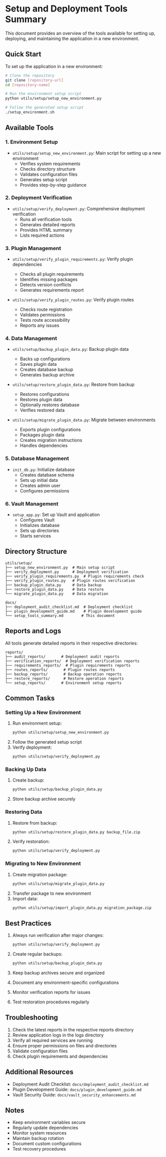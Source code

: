 # Setup and Deployment Tools Summary

This document provides an overview of the tools available for setting up, deploying, and maintaining the application in a new environment.

## Quick Start

To set up the application in a new environment:

```bash
# Clone the repository
git clone [repository-url]
cd [repository-name]

# Run the environment setup script
python utils/setup/setup_new_environment.py

# Follow the generated setup script
./setup_environment.sh
```

## Available Tools

### 1. Environment Setup
- `utils/setup/setup_new_environment.py`: Main script for setting up a new environment
  - Verifies system requirements
  - Checks directory structure
  - Validates configuration files
  - Generates setup script
  - Provides step-by-step guidance

### 2. Deployment Verification
- `utils/setup/verify_deployment.py`: Comprehensive deployment verification
  - Runs all verification tools
  - Generates detailed reports
  - Provides HTML summary
  - Lists required actions

### 3. Plugin Management
- `utils/setup/verify_plugin_requirements.py`: Verify plugin dependencies
  - Checks all plugin requirements
  - Identifies missing packages
  - Detects version conflicts
  - Generates requirements report

- `utils/setup/verify_plugin_routes.py`: Verify plugin routes
  - Checks route registration
  - Validates permissions
  - Tests route accessibility
  - Reports any issues

### 4. Data Management
- `utils/setup/backup_plugin_data.py`: Backup plugin data
  - Backs up configurations
  - Saves plugin data
  - Creates database backup
  - Generates backup archive

- `utils/setup/restore_plugin_data.py`: Restore from backup
  - Restores configurations
  - Restores plugin data
  - Optionally restores database
  - Verifies restored data

- `utils/setup/migrate_plugin_data.py`: Migrate between environments
  - Exports plugin configurations
  - Packages plugin data
  - Creates migration instructions
  - Handles dependencies

### 5. Database Management
- `init_db.py`: Initialize database
  - Creates database schema
  - Sets up initial data
  - Creates admin user
  - Configures permissions

### 6. Vault Management
- `setup_app.py`: Set up Vault and application
  - Configures Vault
  - Initializes database
  - Sets up directories
  - Starts services

## Directory Structure

```
utils/setup/
├── setup_new_environment.py  # Main setup script
├── verify_deployment.py      # Deployment verification
├── verify_plugin_requirements.py  # Plugin requirements check
├── verify_plugin_routes.py   # Plugin routes verification
├── backup_plugin_data.py     # Data backup
├── restore_plugin_data.py    # Data restore
└── migrate_plugin_data.py    # Data migration

docs/
├── deployment_audit_checklist.md  # Deployment checklist
├── plugin_development_guide.md    # Plugin development guide
└── setup_tools_summary.md        # This document
```

## Reports and Logs

All tools generate detailed reports in their respective directories:

```
reports/
├── audit_reports/       # Deployment audit reports
├── verification_reports/  # Deployment verification reports
├── requirements_reports/  # Plugin requirements reports
├── routes_reports/       # Plugin routes reports
├── backup_reports/       # Backup operation reports
├── restore_reports/      # Restore operation reports
└── setup_reports/       # Environment setup reports
```

## Common Tasks

### Setting Up a New Environment
1. Run environment setup:
   ```bash
   python utils/setup/setup_new_environment.py
   ```
2. Follow the generated setup script
3. Verify deployment:
   ```bash
   python utils/setup/verify_deployment.py
   ```

### Backing Up Data
1. Create backup:
   ```bash
   python utils/setup/backup_plugin_data.py
   ```
2. Store backup archive securely

### Restoring Data
1. Restore from backup:
   ```bash
   python utils/setup/restore_plugin_data.py backup_file.zip
   ```
2. Verify restoration:
   ```bash
   python utils/setup/verify_deployment.py
   ```

### Migrating to New Environment
1. Create migration package:
   ```bash
   python utils/setup/migrate_plugin_data.py
   ```
2. Transfer package to new environment
3. Import data:
   ```bash
   python utils/setup/import_plugin_data.py migration_package.zip
   ```

## Best Practices

1. Always run verification after major changes:
   ```bash
   python utils/setup/verify_deployment.py
   ```

2. Create regular backups:
   ```bash
   python utils/setup/backup_plugin_data.py
   ```

3. Keep backup archives secure and organized

4. Document any environment-specific configurations

5. Monitor verification reports for issues

6. Test restoration procedures regularly

## Troubleshooting

1. Check the latest reports in the respective reports directory
2. Review application logs in the logs directory
3. Verify all required services are running
4. Ensure proper permissions on files and directories
5. Validate configuration files
6. Check plugin requirements and dependencies

## Additional Resources

- Deployment Audit Checklist: `docs/deployment_audit_checklist.md`
- Plugin Development Guide: `docs/plugin_development_guide.md`
- Vault Security Guide: `docs/vault_security_enhancements.md`

## Notes

- Keep environment variables secure
- Regularly update dependencies
- Monitor system resources
- Maintain backup rotation
- Document custom configurations
- Test recovery procedures
